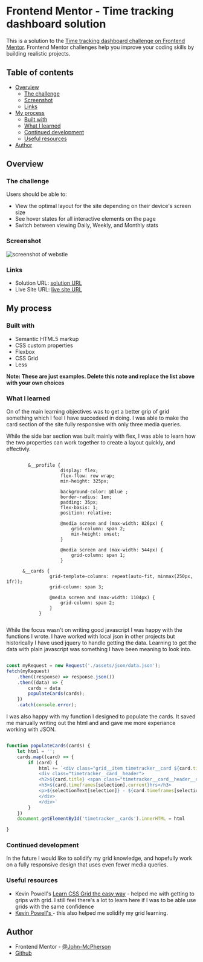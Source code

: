 # Frontend Mentor - Time tracking dashboard solution

This is a solution to the [Time tracking dashboard challenge on Frontend Mentor](https://www.frontendmentor.io/challenges/time-tracking-dashboard-UIQ7167Jw). Frontend Mentor challenges help you improve your coding skills by building realistic projects. 

## Table of contents

- [Overview](#overview)
  - [The challenge](#the-challenge)
  - [Screenshot](#screenshot)
  - [Links](#links)
- [My process](#my-process)
  - [Built with](#built-with)
  - [What I learned](#what-i-learned)
  - [Continued development](#continued-development)
  - [Useful resources](#useful-resources)
- [Author](#author)



## Overview

### The challenge

Users should be able to:

- View the optimal layout for the site depending on their device's screen size
- See hover states for all interactive elements on the page
- Switch between viewing Daily, Weekly, and Monthly stats

### Screenshot

![screenshot of webstie](.assets/images/screenshot.jpg)

### Links

- Solution URL: [ solution URL ](https://www.frontendmentor.io/solutions/responsive-time-tracking-dashboard-built-with-grid-81AgguTJqX)
- Live Site URL: [ live site URL](https://john-mcpherson.github.io/Time-tracking-dashboard/)

## My process

### Built with

- Semantic HTML5 markup
- CSS custom properties
- Flexbox
- CSS Grid
- Less 

**Note: These are just examples. Delete this note and replace the list above with your own choices**

### What I learned

On of the main learning objectives was to get a better grip of grid something which I feel I have succedeed in doing. I was able to make the card section  of the site fully responsive with only three media queries. 

While the side bar section was built mainly with flex, I was able to learn how the two properties can work together to create a layout quickly, and effectivly. 


```less

        &__profile {
                    display: flex;
                    flex-flow: row wrap;
                    min-height: 325px;

                    background-color: @blue ;
                    border-radius: 1em;
                    padding: 35px;
                    flex-basis: 1;
                    position: relative;

                    @media screen and (max-width: 826px) {
                        grid-column: span 2;
                        min-height: unset;
                    }

                    @media screen and (max-width: 544px) {
                        grid-column: span 1;
                    }

      &__cards {
                grid-template-columns: repeat(auto-fit, minmax(250px, 1fr));
                grid-column: span 3;

                @media screen and (max-width: 1104px) {
                    grid-column: span 2;
                }
            }


```
While the focus wasn't on writing good javascript I was happy with the functions I wrote. I have worked with local json in other projects but historically I have used jquery to handle getting the data. Learning to get the data with plain javascript was something I have been meaning to look into. 

```js

const myRequest = new Request('./assets/json/data.json');
fetch(myRequest)
    .then((response) => response.json())
    .then((data) => {
        cards = data
        populateCards(cards);
    })
    .catch(console.error);

```

I was also happy with my function I designed to populate the cards. It saved me manually writing out the html and and gave me more experiance working with JSON. 

```js

function populateCards(cards) {
    let html = '';
    cards.map((card) => {
        if (card) {
            html += `<div class="grid__item timetracker__card ${card.title.toLowerCase().replace(' ', "-")}">
            <div class="timetracker__card__header">
            <h2>${card.title} <span class="timetracker__card__header__dots">...</span></h2>
            <h3>${card.timeframes[selection].current}hrs</h3>
            <p>${selectionText[selection]} - ${card.timeframes[selection].previous}hrs</p>
            </div>
            </div>`
        }
    })
    document.getElementById('timetracker__cards').innerHTML = html

}

```


### Continued development

In the future I would like to solidify my grid knowledge, and hopefully work on a fully responsive design that uses even fewer media queries.



### Useful resources

- Kevin Powell's [Learn CSS Grid the easy way](https://www.youtube.com/watch?v=rg7Fvvl3taU) - helped me with getting to grips with grid. I still feel there's a lot to learn here if I was to be able use grids with the same confidence 
- [Kevin Powell's ](https://www.youtube.com/watch?v=3elGSZSWTbM) - this also helped me solidify my grid learning.


## Author


- Frontend Mentor - [@John-McPherson](https://www.frontendmentor.io/profile/John-McPherson)
-  [Github](https://github.com/John-McPherson)

